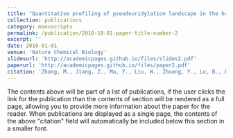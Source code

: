 ```yaml
---
title: "Quantitative profiling of pseudouridylation landscape in the human transcriptome."
collection: publications
category: manuscripts
permalink: /publication/2010-10-01-paper-title-number-2
excerpt: ''
date: 2010-01-01
venue: 'Nature Chemical Biology'
slidesurl: 'http://academicpages.github.io/files/slides2.pdf'
paperurl: 'http://academicpages.github.io/files/paper2.pdf'
citation: 'Zhang, M., Jiang, Z., Ma, Y., Liu, W., Zhuang, Y., Lu, B., Li, K., Peng, J., and Yi, C. (2023). &quot;Quantitative profiling of pseudouridylation landscape in the human transcriptome.&quot; <i>Nature Chemical Biology 19, 1185-1195.</i>'
---
```


The contents above will be part of a list of publications, if the user clicks the link for the publication than the contents of section will be rendered as a full page, allowing you to provide more information about the paper for the reader. When publications are displayed as a single page, the contents of the above "citation" field will automatically be included below this section in a smaller font.
